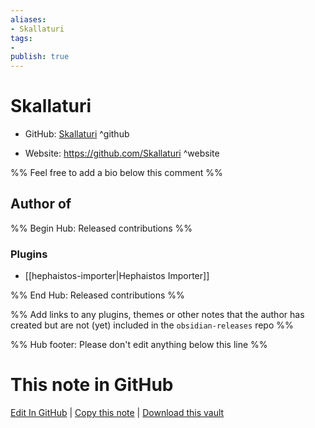 ```yaml
---
aliases:
- Skallaturi
tags:
- 
publish: true
---
```


# Skallaturi

- GitHub: [Skallaturi](https://github.com/Skallaturi/) ^github
<!-- - Discord: `@` ^discord-->
- Website: <https://github.com/Skallaturi> ^website
<!-- - [[Publish sites|Publish site]]: <https://> ^publish-->

%% Feel free to add a bio below this comment %%


## Author of

%% Begin Hub: Released contributions %%
### Plugins
- [[hephaistos-importer|Hephaistos Importer]]

%% End Hub: Released contributions %%

%% Add links to any plugins, themes or other notes that the author has created but are not (yet) included in the `obsidian-releases` repo %%

<!--
### Unlisted plugins
-->

<!--
### Others
-->

<!--
## Sponsor this author
-->

<!-- - [[GitHub sponsors]]: [Sponsor @Skallaturi on GitHub Sponsors](https://github.com/sponsors/Skallaturi) ^github-sponsor-->
<!-- - [[Buy me a coffee]]: <https://> ^buy-me-a-coffee-->
<!-- - [[PayPal]]: <https://> ^paypal-->
<!-- - [[Patreon]]: <https://> ^patreon-->

<!--
## Follow this author
-->

<!-- - [[YouTube Channels|On YouTube]]: <https://> ^youtube-->
<!-- - Twitter: <https://> ^twitter-->
<!-- - ... -->

%% Hub footer: Please don't edit anything below this line %%

# This note in GitHub

<span class="git-footer">[Edit In GitHub](https://github.dev/obsidian-community/obsidian-hub/blob/main/01%20-%20Community/People/Skallaturi.md "git-hub-edit-note") | [Copy this note](https://raw.githubusercontent.com/obsidian-community/obsidian-hub/main/01%20-%20Community/People/Skallaturi.md "git-hub-copy-note") | [Download this vault](https://github.com/obsidian-community/obsidian-hub/archive/refs/heads/main.zip "git-hub-download-vault") </span>
